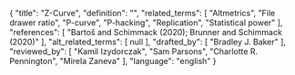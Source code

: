 {
    "title": "Z-Curve",
    "definition": "",
    "related_terms": [
        "Altmetrics",
        "File drawer ratio",
        "P-curve",
        "P-hacking",
        "Replication",
        "Statistical power"
    ],
    "references": [
        "Bartoš and Schimmack (2020); Brunner and Schimmack (2020)"
    ],
    "alt_related_terms": [
        null
    ],
    "drafted_by": [
        "Bradley J. Baker"
    ],
    "reviewed_by": [
        "Kamil Izydorczak",
        "Sam Parsons",
        "Charlotte R. Pennington",
        "Mirela Zaneva"
    ],
    "language": "english"
}